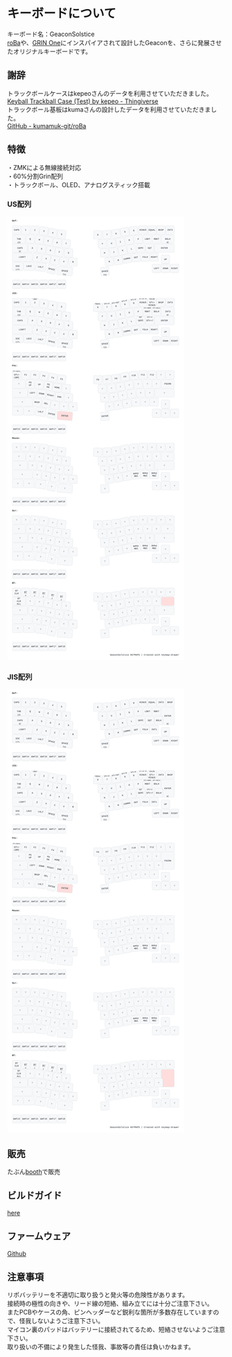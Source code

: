 # キーボードについて
キーボード名：GeaconSolstice  
[roBa](https://github.com/kumamuk-git/roBa)や、[GRIN One](https://note.com/policium/n/nc7ceb56d11fe)にインスパイアされて設計したGeaconを、さらに発展させたオリジナルキーボードです。

## 謝辞
トラックボールケースはkepeoさんのデータを利用させていただきました。  
[Keyball Trackball Case (Test) by kepeo - Thingiverse](https://www.thingiverse.com/thing:6749719)  
トラックボール基板はkumaさんの設計したデータを利用させていただきました。  
[GitHub - kumamuk-git/roBa](https://github.com/kumamuk-git/roBa)  

## 特徴
・ZMKによる無線接続対応  
・60%分割Grin配列  
・トラックボール、OLED、アナログスティック搭載  

### US配列
![](keymap-drawer/Solstice.svg)

### JIS配列
![](keymap-drawer/Solstice_jis.svg)


## 販売
たぶん[booth](https://te9no.booth.pm/)で販売  

## ビルドガイド
[here](https://github.com/te9no/zmk-config-GeaconSolstice/blob/main/docs%2Fbuildguide.md)

## ファームウェア
[Github](https://github.com/te9no/zmk-config-GeaconSolstice/tree/main/firmware)  

## 注意事項
リポバッテリーを不適切に取り扱うと発火等の危険性があります。  
接続時の極性の向きや、リード線の短絡、組み立てには十分ご注意下さい。  
またPCBやケースの角、ピンヘッダーなど鋭利な箇所が多数存在していますので、怪我しないようご注意下さい。  
マイコン裏のパッドはバッテリーに接続されてるため、短絡させないようご注意下さい。  
取り扱いの不備により発生した怪我、事故等の責任は負いかねます。
